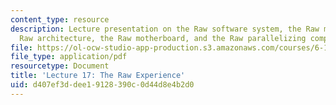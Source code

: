```yaml
---
content_type: resource
description: Lecture presentation on the Raw software system, the Raw multiprocessor,
  Raw architecture, the Raw motherboard, and the Raw parallelizing compiler.
file: https://ol-ocw-studio-app-production.s3.amazonaws.com/courses/6-189-multicore-programming-primer-january-iap-2007/d407ef3ddee19128390c0d44d8e4b2d0_lec17raw.pdf
file_type: application/pdf
resourcetype: Document
title: 'Lecture 17: The Raw Experience'
uid: d407ef3d-dee1-9128-390c-0d44d8e4b2d0
---
```

